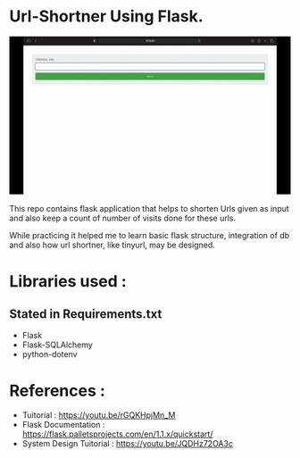 # Url-Shortner Using Flask.
![Alt text](UrlShortner.gif)

This repo contains flask application that helps to shorten Urls given as input and also keep a count of number of visits done for these urls.

While practicing it helped me to learn basic flask structure, integration of db and also how url shortner, like tinyurl, may be designed.


# Libraries used :
## Stated in Requirements.txt
- Flask
- Flask-SQLAlchemy
- python-dotenv


# References :

* Tuitorial : https://youtu.be/rGQKHpjMn_M
* Flask Documentation : https://flask.palletsprojects.com/en/1.1.x/quickstart/
* System Design Tuitorial : https://youtu.be/JQDHz72OA3c
